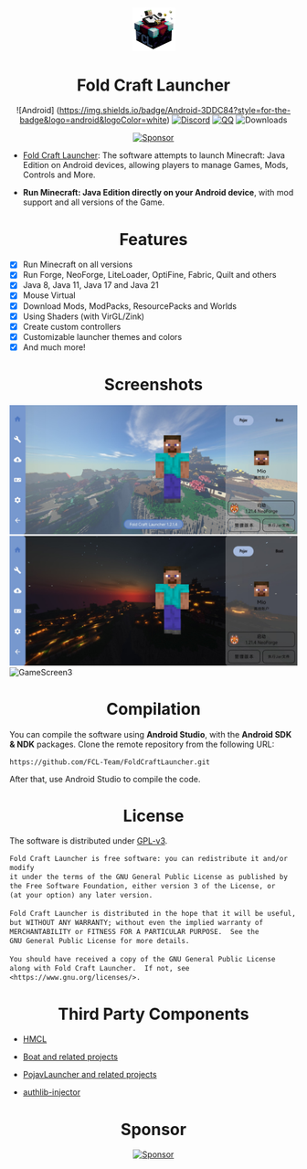 <div align="center">
    <img width="75" src="/FCL/src/main/res/drawable/img_app.png"></img>
</div>

<h1 align="center">Fold Craft Launcher</h1>

<div align="center">

![Android] (https://img.shields.io/badge/Android-3DDC84?style=for-the-badge&logo=android&logoColor=white)
[![Discord](https://img.shields.io/badge/Discord-4903FC?style=for-the-badge&logo=discord&logoColor=white)](https://discord.gg/ffhvuXTwyV)
[![QQ](https://img.shields.io/badge/QQ-4903FC?style=for-the-badge&logoColor=white)](http://qm.qq.com/cgi-bin/qm/qr?_wv=1027&k=LwxydGEvBZJnn09sXOjkQo9tuuLcYwx5&authKey=seyY5pPUCIHMWS5FqVryq926T0G2GarSXetpxxV9DJxBVt%2FPcg1vxN%2F%2FXpsCowyk&noverify=0&group_code=762054349)
![Downloads](https://img.shields.io/github/downloads/FCL-Team/FoldCraftLauncher/total?color=green&style=for-the-badge)

[![Sponsor](https://img.shields.io/badge/sponsor-30363D?style=for-the-badge&logo=GitHub-Sponsors&logoColor=#EA4AAA)](https://afdian.net/@tungs)

</div>

- [Fold Craft Launcher](https://fcl-team.github.io/):
  The software attempts to launch Minecraft: Java Edition on Android devices, allowing players to manage Games, Mods, Controls and More.

- **Run Minecraft: Java Edition directly on your Android device**, with mod support and all versions of the Game.

<h1 align="center">Features</h1>

- [x] Run Minecraft on all versions
- [x] Run Forge, NeoForge, LiteLoader, OptiFine, Fabric, Quilt and others
- [x] Java 8, Java 11, Java 17 and Java 21
- [x] Mouse Virtual
- [x] Download Mods, ModPacks, ResourcePacks and Worlds
- [x] Using Shaders (with VirGL/Zink)
- [x] Create custom controllers
- [x] Customizable launcher themes and colors
- [x] And much more!

<h1 align="center">Screenshots</h1>

![GameScreen1](/.github/images/ui_main_light.jpg)
![GameScreen2](/.github/images/ui_main_dark.jpg)
![GameScreen3](/.github/images/game.jpg)

<h1 align="center">Compilation</h1>

You can compile the software using **Android Studio**, with the **Android SDK & NDK** packages.
Clone the remote repository from the following URL:
```
https://github.com/FCL-Team/FoldCraftLauncher.git
```
After that, use Android Studio to compile the code.

<h1 align="center">License</h1>

The software is distributed under [GPL-v3](https://www.gnu.org/licenses/gpl-3.0.html).
```
Fold Craft Launcher is free software: you can redistribute it and/or modify
it under the terms of the GNU General Public License as published by
the Free Software Foundation, either version 3 of the License, or
(at your option) any later version.

Fold Craft Launcher is distributed in the hope that it will be useful,
but WITHOUT ANY WARRANTY; without even the implied warranty of
MERCHANTABILITY or FITNESS FOR A PARTICULAR PURPOSE.  See the
GNU General Public License for more details.

You should have received a copy of the GNU General Public License
along with Fold Craft Launcher.  If not, see <https://www.gnu.org/licenses/>.
```

<h1 align="center">Third Party Components</h1>

- [HMCL](https://github.com/HMCL-dev/HMCL)

- [Boat and related projects](https://github.com/AOF-Dev/Boat)

- [PojavLauncher and related projects](https://github.com/PojavLauncherTeam/PojavLauncher)

- [authlib-injector](https://github.com/yushijinhun/authlib-injector)

<h1 align="center">Sponsor</h1>

<div align="center">

[![Sponsor](https://img.shields.io/badge/sponsor-30363D?style=for-the-badge&logo=GitHub-Sponsors&logoColor=#EA4AAA)](https://afdian.net/@tungs)

</div>
